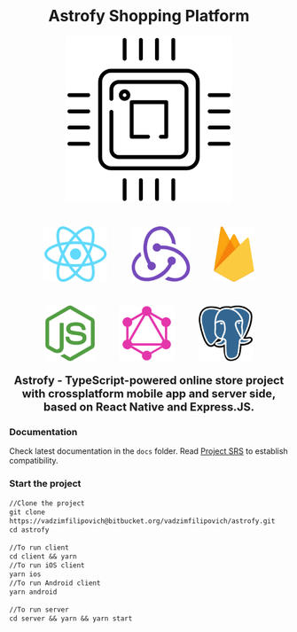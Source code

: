 <div align="center" style="font-weight: bold; font-size: 28px;">Astrofy Shopping Platform</div>
<div align="center" >
    <img src="./docs/images/chip.png" style="margin: 20px; width: 300px"/>
</div>
<div align="center" style="flex: 1; flex-direction: row;">
    <img src="./docs/images/react.png" style="margin: 20px; height: 100px"/>
    <img src="./docs/images/redux.png" style="margin: 20px; height: 100px"/>
    <img src="./docs/images/firebase.png" style="margin: 20px; height: 100px"/>
    <img src="./docs/images/nodejs.png" style="margin: 20px; height: 100px"/>
    <img src="./docs/images/graphql.png" style="margin: 20px; height: 100px"/>
    <img src="./docs/images/postgres.svg" style="margin: 20px; height: 100px"/>
</div>

<div align="center" style="font-weight: bold; font-size: 20px;">
Astrofy - TypeScript-powered online store project with crossplatform mobile app and server side, based on React Native and Express.JS. 
</div>

### Documentation
Check latest documentation in the <code>docs</code> folder.
Read [Project SRS](./docs/SRS.md) to establish compatibility.

### Start the project
    //Clone the project
    git clone https://vadzimfilipovich@bitbucket.org/vadzimfilipovich/astrofy.git
    cd astrofy

    //To run client
    cd client && yarn
    //To run iOS client
    yarn ios
    //To run Android client
    yarn android

    //To run server
    cd server && yarn && yarn start
